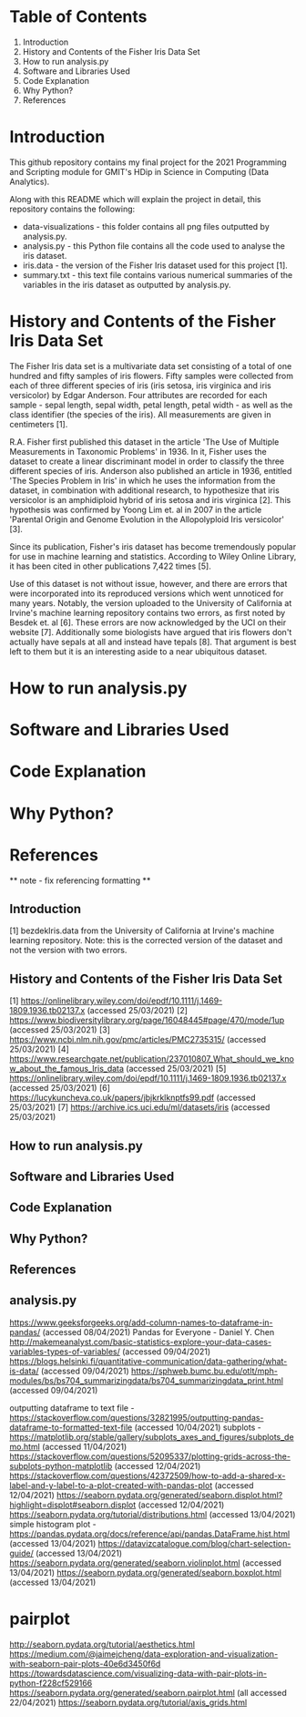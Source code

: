 # Table of Contents

1. Introduction
2. History and Contents of the Fisher Iris Data Set
3. How to run analysis.py
4. Software and Libraries Used
5. Code Explanation
6. Why Python? 
7. References 

# Introduction

This github repository contains my final project for the 2021 Programming and Scripting module for GMIT's HDip in Science in Computing (Data Analytics).

Along with this README which will explain the project in detail, this repository contains the following: 

- data-visualizations - this folder contains all png files outputted by analysis.py.
- analysis.py - this Python file contains all the code used to analyse the iris dataset.
- iris.data - the version of the Fisher Iris dataset used for this project [1]. 
- summary.txt - this text file contains various numerical summaries of the variables in the     iris dataset as outputted by analysis.py. 

# History and Contents of the Fisher Iris Data Set

The Fisher Iris data set is a multivariate data set consisting of a total of one hundred and fifty samples of iris flowers. Fifty samples were collected from each of three different species of iris (iris setosa, iris virginica and iris versicolor) by Edgar Anderson. Four attributes are recorded for each sample - sepal length, sepal width, petal length, petal width - as well as the class identifier (the species of the iris). All measurements are given in centimeters [1]. 

R.A. Fisher first published this dataset in the article 'The Use of Multiple Measurements in Taxonomic Problems' in 1936. In it, Fisher uses the dataset to create a linear discriminant model in order to classify the three different species of iris. Anderson also published an article in 1936, entitled 'The Species Problem in Iris' in which he uses the information from the dataset, in combination with additional research, to hypothesize that iris versicolor is an amphidiploid hybrid of iris setosa and iris virginica [2]. This hypothesis was confirmed by Yoong Lim et. al in 2007 in the article 'Parental Origin and Genome Evolution in the Allopolyploid Iris versicolor' [3]. 

Since its publication, Fisher's iris dataset has become tremendously popular for use in machine learning and statistics. According to Wiley Online Library, it has been cited in other publications 7,422 times [5].  

Use of this dataset is not without issue, however, and there are errors that were incorporated into its reproduced versions which went unnoticed for many years. Notably, the version uploaded to the University of California at Irvine's machine learning repository contains two errors, as first noted by Besdek et. al [6].  These errors are now acknowledged by the UCI on their website [7]. Additionally some biologists have argued that iris flowers don't actually have sepals at all and instead have tepals [8]. That argument is best left to them but it is an interesting aside to a near ubiquitous dataset. 

# How to run analysis.py

# Software and Libraries Used

# Code Explanation

# Why Python? 

# References 

** note - fix referencing formatting ** 

## Introduction 

[1] bezdekIris.data from the University of California at Irvine's machine learning repository. Note: this is the corrected version of the dataset and not the version with two errors. 

## History and Contents of the Fisher Iris Data Set

[1] https://onlinelibrary.wiley.com/doi/epdf/10.1111/j.1469-1809.1936.tb02137.x (accessed 25/03/2021)
[2] https://www.biodiversitylibrary.org/page/16048445#page/470/mode/1up (accessed 25/03/2021)
[3] https://www.ncbi.nlm.nih.gov/pmc/articles/PMC2735315/ (accessed 25/03/2021)
[4] https://www.researchgate.net/publication/237010807_What_should_we_know_about_the_famous_Iris_data (accessed 25/03/2021)
[5] https://onlinelibrary.wiley.com/doi/epdf/10.1111/j.1469-1809.1936.tb02137.x (accessed 25/03/2021)
[6] https://lucykuncheva.co.uk/papers/jbjkrklknptfs99.pdf (accessed 25/03/2021)
[7] https://archive.ics.uci.edu/ml/datasets/iris (accessed 25/03/2021)

## How to run analysis.py

## Software and Libraries Used

## Code Explanation

## Why Python? 

## References 


## analysis.py ##


https://www.geeksforgeeks.org/add-column-names-to-dataframe-in-pandas/ (accessed 08/04/2021)
Pandas for Everyone - Daniel Y. Chen
http://makemeanalyst.com/basic-statistics-explore-your-data-cases-variables-types-of-variables/ (accessed 09/04/2021)
https://blogs.helsinki.fi/quantitative-communication/data-gathering/what-is-data/ (accessed 09/04/2021)
https://sphweb.bumc.bu.edu/otlt/mph-modules/bs/bs704_summarizingdata/bs704_summarizingdata_print.html (accessed 09/04/2021)

outputting dataframe to text file - https://stackoverflow.com/questions/32821995/outputting-pandas-dataframe-to-formatted-text-file 
(accessed 10/04/2021)
subplots - https://matplotlib.org/stable/gallery/subplots_axes_and_figures/subplots_demo.html (accessed 11/04/2021)
https://stackoverflow.com/questions/52095337/plotting-grids-across-the-subplots-python-matplotlib (accessed 12/04/2021)
https://stackoverflow.com/questions/42372509/how-to-add-a-shared-x-label-and-y-label-to-a-plot-created-with-pandas-plot (accessed 12/04/2021)
https://seaborn.pydata.org/generated/seaborn.displot.html?highlight=displot#seaborn.displot (accessed 12/04/2021)
https://seaborn.pydata.org/tutorial/distributions.html (accessed 13/04/2021)
simple histogram plot - https://pandas.pydata.org/docs/reference/api/pandas.DataFrame.hist.html (accessed 13/04/2021)
https://datavizcatalogue.com/blog/chart-selection-guide/ (accessed 13/04/2021)
https://seaborn.pydata.org/generated/seaborn.violinplot.html (accessed 13/04/2021)
https://seaborn.pydata.org/generated/seaborn.boxplot.html (accessed 13/04/2021)

# pairplot

http://seaborn.pydata.org/tutorial/aesthetics.html
https://medium.com/@jaimejcheng/data-exploration-and-visualization-with-seaborn-pair-plots-40e6d3450f6d
https://towardsdatascience.com/visualizing-data-with-pair-plots-in-python-f228cf529166
https://seaborn.pydata.org/generated/seaborn.pairplot.html (all accessed 22/04/2021)
https://seaborn.pydata.org/tutorial/axis_grids.html